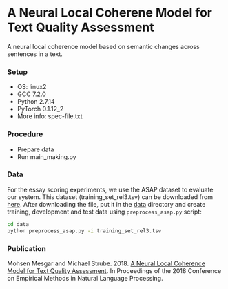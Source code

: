 # A Neural Local Coherene Model for Text Quality Assessment #

A neural local coherence model based on semantic changes across sentences in a text. 

### Setup ###
* OS: linux2
* GCC 7.2.0
* Python 2.7.14 
* PyTorch 0.1.12_2
* More info: spec-file.txt

### Procedure ###
* Prepare data
* Run main_making.py

### Data ###

For the essay scoring experiments, we use the ASAP dataset to evaluate our system. This dataset (training_set_rel3.tsv) can be downloaded from [here](https://www.kaggle.com/c/asap-aes/data). After downloading the file, put it in the [data](https://github.com/MMesgar/neural_coherence_model/tree/master/data) directory and create training, development and test data using ```preprocess_asap.py``` script:

```bash
cd data
python preprocess_asap.py -i training_set_rel3.tsv
```

### Publication ###

Mohsen Mesgar and Michael Strube. 2018. [A Neural Local Coherence Model for Text Quality Assessment](http://aclweb.org/anthology/D18-1464). In Proceedings of the 2018 Conference on Empirical Methods in Natural Language Processing. 

